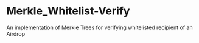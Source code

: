 # Merkle_Whitelist-Verify
An implementation of Merkle Trees for verifying whitelisted recipient of an Airdrop
